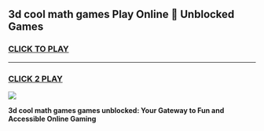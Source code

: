 
## 3d cool math games Play Online 👋 Unblocked Games
<h3>
<a href="https://news.freeplayer.one?title=3d_cool_math_games&ref=17CMG">CLICK TO PLAY</a></h3>
<hr>

<h3>
<a href="https://news.freeplayer.one?title=3d_cool_math_games&ref=17CMG">CLICK 2 PLAY</a>
  
</h3>

<a href="https://news.freeplayer.one?title=3d_cool_math_games&ref=17CMG/"><img src="https://clearcache.store/games.png"></a>


**3d cool math games games unblocked: Your Gateway to Fun and Accessible Online Gaming**

